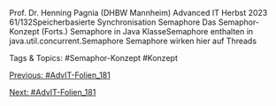Prof. Dr. Henning Pagnia (DHBW Mannheim) Advanced IT Herbst 2023 61/132Speicherbasierte Synchronisation Semaphore
Das Semaphor-Konzept (Forts.)
Semaphore in Java
KlasseSemaphore enthalten in java.util.concurrent.Semaphore
Semaphore wirken hier auf Threads

   Tags & Topics:
   #Semaphor-Konzept
   #Konzept

[Previous: #AdvIT-Folien_181](AdvIT-Folien_181.md)

[Next: #AdvIT-Folien_181](AdvIT-Folien_181.md)
